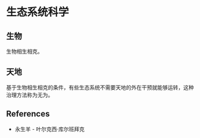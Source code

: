 # 生态系统科学

## 生物

生物相生相克。

## 天地

基于生物相生相克的条件，有些生态系统不需要天地的外在干预就能够运转，这种治理方法称为无为。

## References

- 永生羊 - 叶尔克西·库尔班拜克
